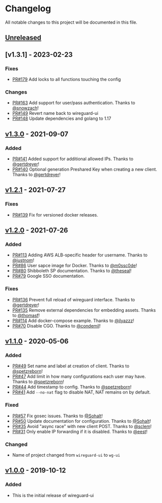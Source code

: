 # Changelog
All notable changes to this project will be documented in this file.

<!-- next-header -->
## [Unreleased]

## [v1.3.1] - 2023-02-23
### Fixes
- [PR#179](https://github.com/EmbarkStudios/wg-ui/pull/179) Add locks to all functions touching the config
### Changes
- [PR#163](https://github.com/EmbarkStudios/wg-ui/pull/163) Add support for user/pass authentication. Thanks to [@snowzach](https://github.com/snowzach)!
- [PR#149](https://github.com/EmbarkStudios/wg-ui/pull/149) Revert name back to wireguard-ui
- [PR#148](https://github.com/EmbarkStudios/wg-ui/pull/148) Update dependencies and golang to 1.17

## [v1.3.0] - 2021-09-07
### Added
- [PR#141](https://github.com/EmbarkStudios/wg-ui/pull/141) Added support for additional allowed IPs. Thanks to [@gertdreyer](https://github.com/gertdreyer)!
- [PR#140](https://github.com/EmbarkStudios/wg-ui/pull/140) Optional generation Preshared Key when creating a new client. Thanks to [@gertdreyer](https://github.com/gertdreyer)!


## [v1.2.1] - 2021-07-27
### Fixes
- [PR#139](https://github.com/EmbarkStudios/wg-ui/pull/139) Fix for versioned docker releases.

## [v1.2.0] - 2021-07-26
### Added
- [PR#113](https://github.com/EmbarkStudios/wg-ui/pull/113) Adding AWS ALB-specific header for username. Thanks to [@justnom](https://github.com/justnom)!
- [PR#86](https://github.com/EmbarkStudios/wg-ui/pull/86) User sapce image for Docker. Thanks to [@m0ssc0de](https://github.com/m0ssc0de)!
- [PR#80](https://github.com/EmbarkStudios/wg-ui/pull/80) Shibboleth SP documentation. Thanks to [@theseal](https://github.com/theseal)!
- [PR#79](https://github.com/EmbarkStudios/wg-ui/pull/79) Google SSO documentation.

### Fixes
- [PR#136](https://github.com/EmbarkStudios/wg-ui/pull/136) Prevent full reload of wireguard interface. Thanks to [@gertdreyer](https://github.com/gertdreyer)!
- [PR#135](https://github.com/EmbarkStudios/wg-ui/pull/135) Remove external dependencies for embedding assets. Thanks to [@thomasf](https://github.com/thomasf)!
- [PR#114](https://github.com/EmbarkStudios/wg-ui/pull/114) Add docker-compose example. Thanks to [@ilyazzz](https://github.com/ilyazzz)!
- [PR#70](https://github.com/EmbarkStudios/wg-ui/pull/70) Disable CGO. Thanks to [@condemil](https://github.com/condemil)!

## [v1.1.0] - 2020-05-06
### Added 
- [PR#49](https://github.com/EmbarkStudios/wg-ui/pull/49) Set name and label at creation of client. Thanks to [@spetzreborn](https://github.com/spetzreborn)!
- [PR#47](https://github.com/EmbarkStudios/wg-ui/pull/47) Add limit in how many configurations each user may have. Thanks to [@spetzreborn](https://github.com/spetzreborn)!
- [PR#44](https://github.com/EmbarkStudios/wg-ui/pull/44) Add timestamp to config. Thanks to [@spetzreborn](https://github.com/spetzreborn)!
- [PR#41](https://github.com/EmbarkStudios/wg-ui/pull/41) Add `--no-nat` flag to disable NAT, NAT remains on by default.

### Fixed
- [PR#57](https://github.com/EmbarkStudios/wg-ui/pull/57) Fix gosec issues. Thanks to [@Sohalt](https://github.com/Sohalt)!
- [PR#50](https://github.com/EmbarkStudios/wg-ui/pull/50) Update documentation for configuration. Thanks to [@Sohalt](https://github.com/Sohalt)!
- [PR#35](https://github.com/EmbarkStudios/wg-ui/pull/35) Avoid "async race" with new client POST. Thanks to [@sclem](https://github.com/sclem)!
- [PR#31](https://github.com/EmbarkStudios/wg-ui/pull/31) Only enable IP forwarding if it is disabled. Thanks to [@eest](https://github.com/eest)!

### Changed
- Name of project changed from `wireguard-ui` to `wg-ui`

## [v1.0.0] - 2019-10-12
### Added
- This is the initial release of wireguard-ui

<!-- next-url -->
[Unreleased]: https://github.com/EmbarkStudios/wg-ui/compare/v1.3.0...HEAD
[v1.3.0]: https://github.com/EmbarkStudios/wg-ui/compare/v1.2.1...v1.3.0
[v1.2.1]: https://github.com/EmbarkStudios/wg-ui/compare/v1.2.0...v1.2.1
[v1.2.0]: https://github.com/EmbarkStudios/wg-ui/compare/v1.1.0...v1.2.0
[v1.1.0]: https://github.com/EmbarkStudios/wg-ui/compare/v1.0.0...v1.1.0
[v1.0.0]: https://github.com/EmbarkStudios/wg-ui/releases/tag/v1.0.0
